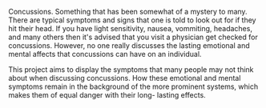 Concussions. Something that has been somewhat of a mystery to many. There are typical symptoms and signs that one is told 
to look out for if they hit their head. If you have light sensitivity, nausea, vommiting, headaches, and many others then 
it's advised that you visit a physician get checked for concussions. However, no one really discusses the lasting emotional 
and mental affects that concussions can have on an individual. 

This project aims to display the symptoms that many people may not think about when discussing concussions. How these emotional
and mental symptoms remain in the background of the more prominent systems, which makes them of equal danger with their long-
lasting effects. 
